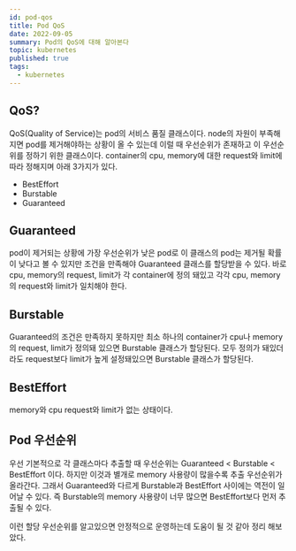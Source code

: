 ```yaml
---
id: pod-qos
title: Pod QoS
date: 2022-09-05
summary: Pod의 QoS에 대해 알아본다
topic: kubernetes
published: true
tags:
  - kubernetes
---
```

## QoS?
QoS(Quality of Service)는 pod의 서비스 품질 클래스이다. node의 자원이 부족해지면 pod를 제거해야하는 상황이 올 수 있는데 이럴 때 우선순위가 존재하고 이 우선순위를 정하기 위한 클래스이다. container의 cpu, memory에 대한 request와 limit에 따라 정해지며 아래 3가지가 있다.

- BestEffort
- Burstable
- Guaranteed

## Guaranteed
pod이 제거되는 상황에 가장 우선순위가 낮은 pod로 이 클래스의 pod는 제거될 확률이 낮다고 볼 수 있지만 조건을  만족해야 Guaranteed 클래스를 할당받을 수 있다. 바로 cpu, memory의 request, limit가 각 container에 정의 돼있고 각각 cpu, memory 의 request와 limit가 일치해야 한다.

## Burstable
Guaranteed의 조건은 만족하지 못하지만 최소 하나의 container가 cpu나 memory의 request, limit가 정의돼 있으면 Burstable 클래스가 할당된다. 모두 정의가 돼있더라도 request보다 limit가 높게 설정돼있으면 Burstable 클래스가 할당된다.

## BestEffort
memory와 cpu request와 limit가 없는 상태이다.

## Pod 우선순위
우선 기본적으로 각 클래스마다 추출할 때 우선순위는 Guaranteed < Burstable < BestEffort 이다. 하지만 이것과 별개로 memory 사용량이 많을수록 추출 우선순위가 올라간다. 그래서 Guaranteed와 다르게 Burstable과 BestEffort 사이에는 역전이 일어날 수 있다. 즉 Burstable의 memory 사용량이 너무 많으면 BestEffort보다 먼저 추출될 수 있다.

이런 할당 우선순위를 알고있으면 안정적으로 운영하는데 도움이 될 것 같아 정리 해보았다.
